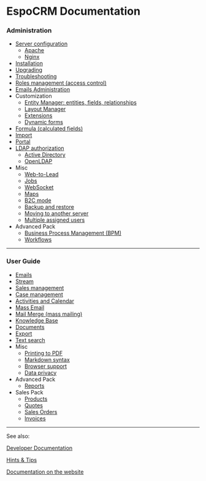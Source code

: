 # EspoCRM Documentation

### Administration

* [Server configuration](https://github.com/espocrm/documentation/blob/master/administration/server-configuration.md)
  * [Apache](https://github.com/espocrm/documentation/blob/master/administration/apache-server-configuration.md)
  * [Nginx](https://github.com/espocrm/documentation/blob/master/administration/nginx-server-configuration.md)
* [Installation](https://github.com/espocrm/documentation/blob/master/administration/installation.md)
* [Upgrading](https://github.com/espocrm/documentation/blob/master/administration/upgrading.md)
* [Troubleshooting](https://github.com/espocrm/documentation/blob/master/administration/troubleshooting.md)
* [Roles management (access control)](https://github.com/espocrm/documentation/blob/master/administration/roles-management.md)
* [Emails Administration](https://github.com/espocrm/documentation/blob/master/administration/emails.md)
* Customization
  * [Entity Manager: entities, fields, relationships](https://github.com/espocrm/documentation/blob/master/administration/entity-manager.md)
  * [Layout Manager](https://github.com/espocrm/documentation/blob/master/administration/layout-manager.md)
  * [Extensions](https://github.com/espocrm/documentation/blob/master/administration/extensions.md)
  * [Dynamic forms](https://github.com/espocrm/documentation/blob/master/administration/dynamic-logic.md)
* [Formula (calculated fields)](https://github.com/espocrm/documentation/blob/master/administration/formula.md)
* [Import](https://github.com/espocrm/documentation/blob/master/administration/import.md)
* [Portal](https://github.com/espocrm/documentation/blob/master/administration/portal.md)
* [LDAP authorization](https://github.com/espocrm/documentation/blob/master/administration/ldap-authorization.md)
  * [Active Directory](https://github.com/espocrm/documentation/blob/master/administration/ldap-authorization-for-ad.md)
  * [OpenLDAP](https://github.com/espocrm/documentation/blob/master/administration/ldap-authorization-for-openldap.md)
* Misc
  * [Web-to-Lead](https://github.com/espocrm/documentation/blob/master/administration/web-to-lead.md)
  * [Jobs](https://github.com/espocrm/documentation/blob/master/administration/jobs.md)
  * [WebSocket](https://github.com/espocrm/documentation/blob/master/administration/websocket.md)
  * [Maps](https://github.com/espocrm/documentation/blob/master/administration/maps.md)
  * [B2C mode](https://github.com/espocrm/documentation/blob/master/administration/b2c.md)
  * [Backup and restore](https://github.com/espocrm/documentation/blob/master/administration/backup-and-restore.md)
  * [Moving to another server](https://github.com/espocrm/documentation/blob/master/administration/moving-to-another-server.md)
  * [Multiple assigned users](https://github.com/espocrm/documentation/blob/master/administration/multiple-assigned-users.md)
* Advanced Pack
  * [Business Process Management (BPM)](https://github.com/espocrm/documentation/blob/master/administration/bpm.md)
  * [Workflows](https://github.com/espocrm/documentation/blob/master/administration/workflows.md)

---

### User Guide

* [Emails](https://github.com/espocrm/documentation/blob/master/user-guide/emails.md)
* [Stream](https://github.com/espocrm/documentation/blob/master/user-guide/stream.md)
* [Sales management](https://github.com/espocrm/documentation/blob/master/user-guide/sales-management.md)
* [Case management](https://github.com/espocrm/documentation/blob/master/user-guide/case-management.md)
* [Activities and Calendar](https://github.com/espocrm/documentation/blob/master/user-guide/activities-and-calendar.md)
* [Mass Email](https://github.com/espocrm/documentation/blob/master/user-guide/mass-email.md)
* [Mail Merge (mass mailing)](https://github.com/espocrm/documentation/blob/master/user-guide/mail-merge.md)
* [Knowledge Base](https://github.com/espocrm/documentation/blob/master/user-guide/knowledge-base.md)
* [Documents](https://github.com/espocrm/documentation/blob/master/user-guide/documents.md)
* [Export](https://github.com/espocrm/documentation/blob/master/user-guide/export.md)
* [Text search](https://github.com/espocrm/documentation/blob/master/user-guide/text-search.md)
* Misc
  * [Printing to PDF](https://github.com/espocrm/documentation/blob/master/user-guide/printing-to-pdf.md)
  * [Markdown syntax](https://github.com/espocrm/documentation/blob/master/user-guide/markdown.md)
  * [Browser support](https://github.com/espocrm/documentation/blob/master/user-guide/browser-support.md)
  * [Data privacy](https://github.com/espocrm/documentation/blob/master/user-guide/data-privacy.md)
* Advanced Pack
  * [Reports](https://github.com/espocrm/documentation/blob/master/user-guide/reports.md)
* Sales Pack
  * [Products](https://github.com/espocrm/documentation/blob/master/user-guide/products.md)
  * [Quotes](https://github.com/espocrm/documentation/blob/master/user-guide/quotes.md)
  * [Sales Orders](https://github.com/espocrm/documentation/blob/master/user-guide/sales-orders.md)
  * [Invoices](https://github.com/espocrm/documentation/blob/master/user-guide/invoices.md)

---

See also:

[Developer Documentation](https://github.com/espocrm/documentation/blob/master/development/index.md)

[Hints & Tips](https://www.espocrm.com/tips/)

[Documentation on the website](https://www.espocrm.com/documentation/)
